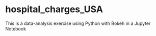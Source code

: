 # hospital_charges_USA
This is a data-analysis exercise using Python with Bokeh in a Jupyter Notebook
